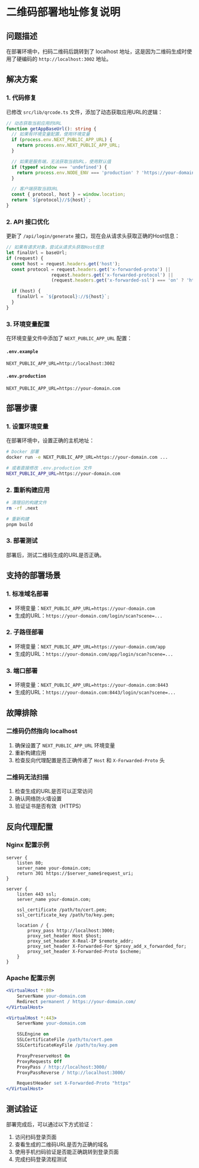 # 二维码部署地址修复说明

## 问题描述

在部署环境中，扫码二维码后跳转到了 localhost 地址，这是因为二维码生成时使用了硬编码的 `http://localhost:3002` 地址。

## 解决方案

### 1. 代码修复

已修改 `src/lib/qrcode.ts` 文件，添加了动态获取应用URL的逻辑：

```typescript
// 动态获取当前应用的URL
function getAppBaseUrl(): string {
  // 如果有环境变量配置，使用环境变量
  if (process.env.NEXT_PUBLIC_APP_URL) {
    return process.env.NEXT_PUBLIC_APP_URL;
  }

  // 如果是服务端，无法获取当前URL，使用默认值
  if (typeof window === 'undefined') {
    return process.env.NODE_ENV === 'production' ? 'https://your-domain.com' : 'http://localhost:3002';
  }

  // 客户端获取当前URL
  const { protocol, host } = window.location;
  return `${protocol}//${host}`;
}
```

### 2. API 接口优化

更新了 `/api/login/generate` 接口，现在会从请求头获取正确的Host信息：

```typescript
// 如果有请求对象，尝试从请求头获取Host信息
let finalUrl = baseUrl;
if (request) {
  const host = request.headers.get('host');
  const protocol = request.headers.get('x-forwarded-proto') ||
                 request.headers.get('x-forwarded-protocol') ||
                 (request.headers.get('x-forwarded-ssl') === 'on' ? 'https' : 'http');

  if (host) {
    finalUrl = `${protocol}://${host}`;
  }
}
```

### 3. 环境变量配置

在环境变量文件中添加了 `NEXT_PUBLIC_APP_URL` 配置：

#### `.env.example`
```env
NEXT_PUBLIC_APP_URL=http://localhost:3002
```

#### `.env.production`
```env
NEXT_PUBLIC_APP_URL=https://your-domain.com
```

## 部署步骤

### 1. 设置环境变量

在部署环境中，设置正确的主机地址：

```bash
# Docker 部署
docker run -e NEXT_PUBLIC_APP_URL=https://your-domain.com ...

# 或者直接修改 .env.production 文件
NEXT_PUBLIC_APP_URL=https://your-domain.com
```

### 2. 重新构建应用

```bash
# 清理旧的构建文件
rm -rf .next

# 重新构建
pnpm build
```

### 3. 部署测试

部署后，测试二维码生成的URL是否正确。

## 支持的部署场景

### 1. 标准域名部署
- 环境变量：`NEXT_PUBLIC_APP_URL=https://your-domain.com`
- 生成的URL：`https://your-domain.com/login/scan?scene=...`

### 2. 子路径部署
- 环境变量：`NEXT_PUBLIC_APP_URL=https://your-domain.com/app`
- 生成的URL：`https://your-domain.com/app/login/scan?scene=...`

### 3. 端口部署
- 环境变量：`NEXT_PUBLIC_APP_URL=https://your-domain.com:8443`
- 生成的URL：`https://your-domain.com:8443/login/scan?scene=...`

## 故障排除

### 二维码仍然指向 localhost

1. 确保设置了 `NEXT_PUBLIC_APP_URL` 环境变量
2. 重新构建应用
3. 检查反向代理配置是否正确传递了 `Host` 和 `X-Forwarded-Proto` 头

### 二维码无法扫描

1. 检查生成的URL是否可以正常访问
2. 确认网络防火墙设置
3. 验证证书是否有效（HTTPS）

## 反向代理配置

### Nginx 配置示例

```nginx
server {
    listen 80;
    server_name your-domain.com;
    return 301 https://$server_name$request_uri;
}

server {
    listen 443 ssl;
    server_name your-domain.com;

    ssl_certificate /path/to/cert.pem;
    ssl_certificate_key /path/to/key.pem;

    location / {
        proxy_pass http://localhost:3000;
        proxy_set_header Host $host;
        proxy_set_header X-Real-IP $remote_addr;
        proxy_set_header X-Forwarded-For $proxy_add_x_forwarded_for;
        proxy_set_header X-Forwarded-Proto $scheme;
    }
}
```

### Apache 配置示例

```apache
<VirtualHost *:80>
    ServerName your-domain.com
    Redirect permanent / https://your-domain.com/
</VirtualHost>

<VirtualHost *:443>
    ServerName your-domain.com

    SSLEngine on
    SSLCertificateFile /path/to/cert.pem
    SSLCertificateKeyFile /path/to/key.pem

    ProxyPreserveHost On
    ProxyRequests Off
    ProxyPass / http://localhost:3000/
    ProxyPassReverse / http://localhost:3000/

    RequestHeader set X-Forwarded-Proto "https"
</VirtualHost>
```

## 测试验证

部署完成后，可以通过以下方式验证：

1. 访问扫码登录页面
2. 查看生成的二维码URL是否为正确的域名
3. 使用手机扫码验证是否能正确跳转到登录页面
4. 完成扫码登录流程测试